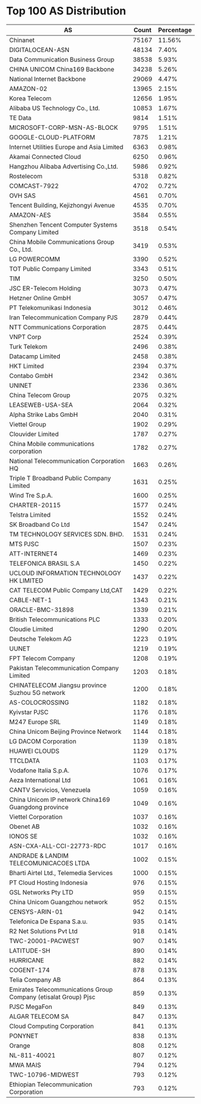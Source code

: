 # Top 100 AS Distribution
| AS | Count | Percentage |
|----|----|----|
| Chinanet | 75167 | 11.56% |
| DIGITALOCEAN-ASN | 48134 | 7.40% |
| Data Communication Business Group | 38538 | 5.93% |
| CHINA UNICOM China169 Backbone | 34238 | 5.26% |
| National Internet Backbone | 29069 | 4.47% |
| AMAZON-02 | 13965 | 2.15% |
| Korea Telecom | 12656 | 1.95% |
| Alibaba US Technology Co., Ltd. | 10853 | 1.67% |
| TE Data | 9814 | 1.51% |
| MICROSOFT-CORP-MSN-AS-BLOCK | 9795 | 1.51% |
| GOOGLE-CLOUD-PLATFORM | 7875 | 1.21% |
| Internet Utilities Europe and Asia Limited | 6363 | 0.98% |
| Akamai Connected Cloud | 6250 | 0.96% |
| Hangzhou Alibaba Advertising Co.,Ltd. | 5986 | 0.92% |
| Rostelecom | 5318 | 0.82% |
| COMCAST-7922 | 4702 | 0.72% |
| OVH SAS | 4561 | 0.70% |
| Tencent Building, Kejizhongyi Avenue | 4535 | 0.70% |
| AMAZON-AES | 3584 | 0.55% |
| Shenzhen Tencent Computer Systems Company Limited | 3518 | 0.54% |
| China Mobile Communications Group Co., Ltd. | 3419 | 0.53% |
| LG POWERCOMM | 3390 | 0.52% |
| TOT Public Company Limited | 3343 | 0.51% |
| TIM | 3250 | 0.50% |
| JSC ER-Telecom Holding | 3073 | 0.47% |
| Hetzner Online GmbH | 3057 | 0.47% |
| PT Telekomunikasi Indonesia | 3012 | 0.46% |
| Iran Telecommunication Company PJS | 2879 | 0.44% |
| NTT Communications Corporation | 2875 | 0.44% |
| VNPT Corp | 2524 | 0.39% |
| Turk Telekom | 2496 | 0.38% |
| Datacamp Limited | 2458 | 0.38% |
| HKT Limited | 2394 | 0.37% |
| Contabo GmbH | 2342 | 0.36% |
| UNINET | 2336 | 0.36% |
| China Telecom Group | 2075 | 0.32% |
| LEASEWEB-USA-SEA | 2064 | 0.32% |
| Alpha Strike Labs GmbH | 2040 | 0.31% |
| Viettel Group | 1902 | 0.29% |
| Clouvider Limited | 1787 | 0.27% |
| China Mobile communications corporation | 1782 | 0.27% |
| National Telecommunication Corporation HQ | 1663 | 0.26% |
| Triple T Broadband Public Company Limited | 1631 | 0.25% |
| Wind Tre S.p.A. | 1600 | 0.25% |
| CHARTER-20115 | 1577 | 0.24% |
| Telstra Limited | 1552 | 0.24% |
| SK Broadband Co Ltd | 1547 | 0.24% |
| TM TECHNOLOGY SERVICES SDN. BHD. | 1531 | 0.24% |
| MTS PJSC | 1507 | 0.23% |
| ATT-INTERNET4 | 1469 | 0.23% |
| TELEFONICA BRASIL S.A | 1450 | 0.22% |
| UCLOUD INFORMATION TECHNOLOGY HK LIMITED | 1437 | 0.22% |
| CAT TELECOM Public Company Ltd,CAT | 1429 | 0.22% |
| CABLE-NET-1 | 1343 | 0.21% |
| ORACLE-BMC-31898 | 1339 | 0.21% |
| British Telecommunications PLC | 1333 | 0.20% |
| Cloudie Limited | 1290 | 0.20% |
| Deutsche Telekom AG | 1223 | 0.19% |
| UUNET | 1219 | 0.19% |
| FPT Telecom Company | 1208 | 0.19% |
| Pakistan Telecommunication Company Limited | 1203 | 0.18% |
| CHINATELECOM Jiangsu province Suzhou 5G network | 1200 | 0.18% |
| AS-COLOCROSSING | 1182 | 0.18% |
| Kyivstar PJSC | 1176 | 0.18% |
| M247 Europe SRL | 1149 | 0.18% |
| China Unicom Beijing Province Network | 1144 | 0.18% |
| LG DACOM Corporation | 1139 | 0.18% |
| HUAWEI CLOUDS | 1129 | 0.17% |
| TTCLDATA | 1103 | 0.17% |
| Vodafone Italia S.p.A. | 1076 | 0.17% |
| Aeza International Ltd | 1061 | 0.16% |
| CANTV Servicios, Venezuela | 1059 | 0.16% |
| China Unicom IP network China169 Guangdong province | 1049 | 0.16% |
| Viettel Corporation | 1037 | 0.16% |
| Obenet AB | 1032 | 0.16% |
| IONOS SE | 1032 | 0.16% |
| ASN-CXA-ALL-CCI-22773-RDC | 1017 | 0.16% |
| ANDRADE & LANDIM TELECOMUNICACOES LTDA | 1002 | 0.15% |
| Bharti Airtel Ltd., Telemedia Services | 1000 | 0.15% |
| PT Cloud Hosting Indonesia | 976 | 0.15% |
| GSL Networks Pty LTD | 959 | 0.15% |
| China Unicom Guangzhou network | 952 | 0.15% |
| CENSYS-ARIN-01 | 942 | 0.14% |
| Telefonica De Espana S.a.u. | 935 | 0.14% |
| R2 Net Solutions Pvt Ltd | 918 | 0.14% |
| TWC-20001-PACWEST | 907 | 0.14% |
| LATITUDE-SH | 890 | 0.14% |
| HURRICANE | 882 | 0.14% |
| COGENT-174 | 878 | 0.13% |
| Telia Company AB | 864 | 0.13% |
| Emirates Telecommunications Group Company (etisalat Group) Pjsc | 859 | 0.13% |
| PJSC MegaFon | 849 | 0.13% |
| ALGAR TELECOM SA | 847 | 0.13% |
| Cloud Computing Corporation | 841 | 0.13% |
| PONYNET | 838 | 0.13% |
| Orange | 808 | 0.12% |
| NL-811-40021 | 807 | 0.12% |
| MWA MAIS | 794 | 0.12% |
| TWC-10796-MIDWEST | 793 | 0.12% |
| Ethiopian Telecommunication Corporation | 793 | 0.12% |
